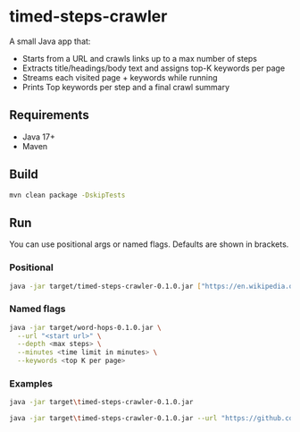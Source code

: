 # timed-steps-crawler


A small Java app that:

* Starts from a URL and crawls links up to a max number of steps
* Extracts title/headings/body text and assigns top-K keywords per page
* Streams each visited page + keywords while running
* Prints Top keywords per step and a final crawl summary


## Requirements

* Java 17+
* Maven

## Build

```bash
mvn clean package -DskipTests
```

## Run

You can use positional args or named flags. Defaults are shown in brackets.

### Positional

```bash
java -jar target/timed-steps-crawler-0.1.0.jar ["https://en.wikipedia.org/wiki/Open-source_intelligence"] [depth=2] [minutes=5] [keywords=3]
```

### Named flags

```bash
java -jar target/word-hops-0.1.0.jar \
  --url "<start url>" \
  --depth <max steps> \
  --minutes <time limit in minutes> \
  --keywords <top K per page>
```

### Examples

```bash
java -jar target\timed-steps-crawler-0.1.0.jar
```


```bash
java -jar target\timed-steps-crawler-0.1.0.jar --url "https://github.com/JulienEsposito" --step 4 --minutes 1 --keywords 2
```